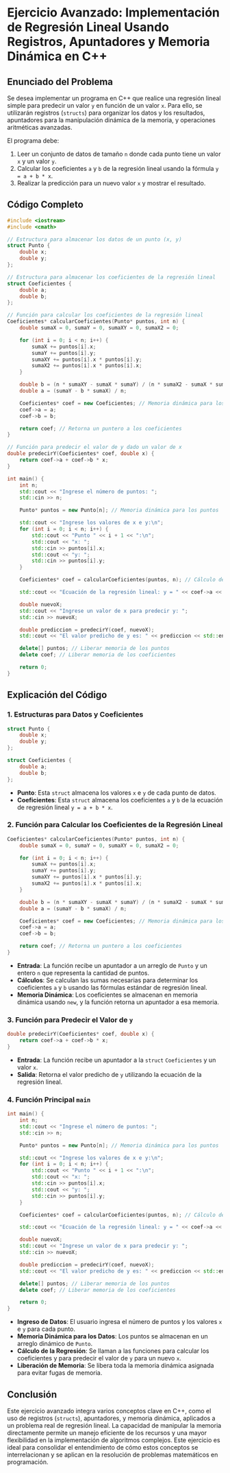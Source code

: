 # Ejercicio Avanzado: Implementación de Regresión Lineal Usando Registros, Apuntadores y Memoria Dinámica en C++

## Enunciado del Problema

Se desea implementar un programa en C++ que realice una regresión lineal simple para predecir un valor `y` en función de un valor `x`. Para ello, se utilizarán registros (`structs`) para organizar los datos y los resultados, apuntadores para la manipulación dinámica de la memoria, y operaciones aritméticas avanzadas.

El programa debe:
1. Leer un conjunto de datos de tamaño `n` donde cada punto tiene un valor `x` y un valor `y`.
2. Calcular los coeficientes `a` y `b` de la regresión lineal usando la fórmula `y = a + b * x`.
3. Realizar la predicción para un nuevo valor `x` y mostrar el resultado.

## Código Completo

```cpp
#include <iostream>
#include <cmath>

// Estructura para almacenar los datos de un punto (x, y)
struct Punto {
    double x;
    double y;
};

// Estructura para almacenar los coeficientes de la regresión lineal
struct Coeficientes {
    double a;
    double b;
};

// Función para calcular los coeficientes de la regresión lineal
Coeficientes* calcularCoeficientes(Punto* puntos, int n) {
    double sumaX = 0, sumaY = 0, sumaXY = 0, sumaX2 = 0;

    for (int i = 0; i < n; i++) {
        sumaX += puntos[i].x;
        sumaY += puntos[i].y;
        sumaXY += puntos[i].x * puntos[i].y;
        sumaX2 += puntos[i].x * puntos[i].x;
    }

    double b = (n * sumaXY - sumaX * sumaY) / (n * sumaX2 - sumaX * sumaX);
    double a = (sumaY - b * sumaX) / n;

    Coeficientes* coef = new Coeficientes; // Memoria dinámica para los coeficientes
    coef->a = a;
    coef->b = b;

    return coef; // Retorna un puntero a los coeficientes
}

// Función para predecir el valor de y dado un valor de x
double predecirY(Coeficientes* coef, double x) {
    return coef->a + coef->b * x;
}

int main() {
    int n;
    std::cout << "Ingrese el número de puntos: ";
    std::cin >> n;

    Punto* puntos = new Punto[n]; // Memoria dinámica para los puntos

    std::cout << "Ingrese los valores de x e y:\n";
    for (int i = 0; i < n; i++) {
        std::cout << "Punto " << i + 1 << ":\n";
        std::cout << "x: ";
        std::cin >> puntos[i].x;
        std::cout << "y: ";
        std::cin >> puntos[i].y;
    }

    Coeficientes* coef = calcularCoeficientes(puntos, n); // Cálculo de los coeficientes

    std::cout << "Ecuación de la regresión lineal: y = " << coef->a << " + " << coef->b << " * x\n";

    double nuevoX;
    std::cout << "Ingrese un valor de x para predecir y: ";
    std::cin >> nuevoX;

    double prediccion = predecirY(coef, nuevoX);
    std::cout << "El valor predicho de y es: " << prediccion << std::endl;

    delete[] puntos; // Liberar memoria de los puntos
    delete coef; // Liberar memoria de los coeficientes

    return 0;
}
```

## Explicación del Código

### 1. Estructuras para Datos y Coeficientes

```cpp
struct Punto {
    double x;
    double y;
};

struct Coeficientes {
    double a;
    double b;
};
```

- **Punto**: Esta `struct` almacena los valores `x` e `y` de cada punto de datos.
- **Coeficientes**: Esta `struct` almacena los coeficientes `a` y `b` de la ecuación de regresión lineal `y = a + b * x`.

### 2. Función para Calcular los Coeficientes de la Regresión Lineal

```cpp
Coeficientes* calcularCoeficientes(Punto* puntos, int n) {
    double sumaX = 0, sumaY = 0, sumaXY = 0, sumaX2 = 0;

    for (int i = 0; i < n; i++) {
        sumaX += puntos[i].x;
        sumaY += puntos[i].y;
        sumaXY += puntos[i].x * puntos[i].y;
        sumaX2 += puntos[i].x * puntos[i].x;
    }

    double b = (n * sumaXY - sumaX * sumaY) / (n * sumaX2 - sumaX * sumaX);
    double a = (sumaY - b * sumaX) / n;

    Coeficientes* coef = new Coeficientes; // Memoria dinámica para los coeficientes
    coef->a = a;
    coef->b = b;

    return coef; // Retorna un puntero a los coeficientes
}
```

- **Entrada**: La función recibe un apuntador a un arreglo de `Punto` y un entero `n` que representa la cantidad de puntos.
- **Cálculos**: Se calculan las sumas necesarias para determinar los coeficientes `a` y `b` usando las fórmulas estándar de regresión lineal.
- **Memoria Dinámica**: Los coeficientes se almacenan en memoria dinámica usando `new`, y la función retorna un apuntador a esa memoria.

### 3. Función para Predecir el Valor de `y`

```cpp
double predecirY(Coeficientes* coef, double x) {
    return coef->a + coef->b * x;
}
```

- **Entrada**: La función recibe un apuntador a la `struct` `Coeficientes` y un valor `x`.
- **Salida**: Retorna el valor predicho de `y` utilizando la ecuación de la regresión lineal.

### 4. Función Principal `main`

```cpp
int main() {
    int n;
    std::cout << "Ingrese el número de puntos: ";
    std::cin >> n;

    Punto* puntos = new Punto[n]; // Memoria dinámica para los puntos

    std::cout << "Ingrese los valores de x e y:\n";
    for (int i = 0; i < n; i++) {
        std::cout << "Punto " << i + 1 << ":\n";
        std::cout << "x: ";
        std::cin >> puntos[i].x;
        std::cout << "y: ";
        std::cin >> puntos[i].y;
    }

    Coeficientes* coef = calcularCoeficientes(puntos, n); // Cálculo de los coeficientes

    std::cout << "Ecuación de la regresión lineal: y = " << coef->a << " + " << coef->b << " * x\n";

    double nuevoX;
    std::cout << "Ingrese un valor de x para predecir y: ";
    std::cin >> nuevoX;

    double prediccion = predecirY(coef, nuevoX);
    std::cout << "El valor predicho de y es: " << prediccion << std::endl;

    delete[] puntos; // Liberar memoria de los puntos
    delete coef; // Liberar memoria de los coeficientes

    return 0;
}
```

- **Ingreso de Datos**: El usuario ingresa el número de puntos y los valores `x` e `y` para cada punto.
- **Memoria Dinámica para los Datos**: Los puntos se almacenan en un arreglo dinámico de `Punto`.
- **Cálculo de la Regresión**: Se llaman a las funciones para calcular los coeficientes y para predecir el valor de `y` para un nuevo `x`.
- **Liberación de Memoria**: Se libera toda la memoria dinámica asignada para evitar fugas de memoria.

## Conclusión

Este ejercicio avanzado integra varios conceptos clave en C++, como el uso de registros (`structs`), apuntadores, y memoria dinámica, aplicados a un problema real de regresión lineal. La capacidad de manipular la memoria directamente permite un manejo eficiente de los recursos y una mayor flexibilidad en la implementación de algoritmos complejos. Este ejercicio es ideal para consolidar el entendimiento de cómo estos conceptos se interrelacionan y se aplican en la resolución de problemas matemáticos en programación.

 